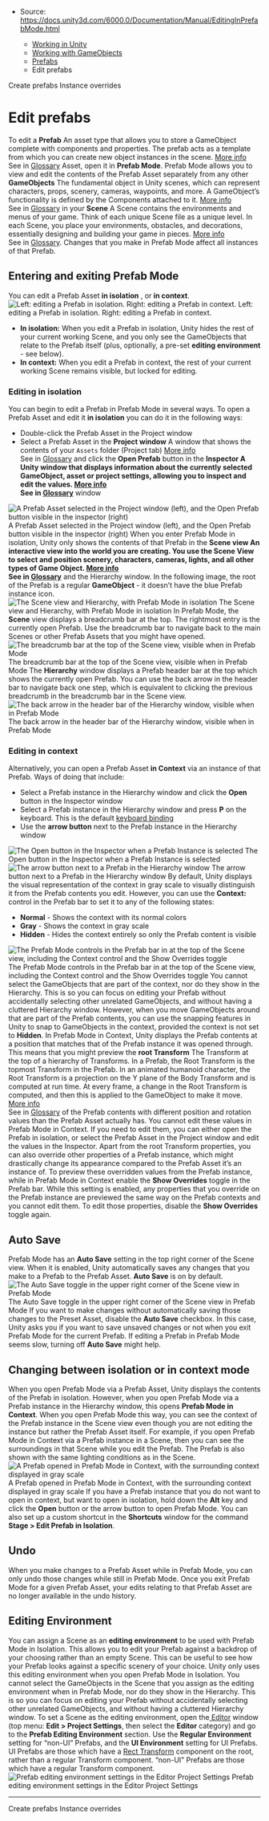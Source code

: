 * Source: https://docs.unity3d.com/6000.0/Documentation/Manual/EditingInPrefabMode.html

  * [Working in Unity](https://docs.unity3d.com/6000.0/Documentation/Manual/working-in-unity.html)
  * [Working with GameObjects](https://docs.unity3d.com/6000.0/Documentation/Manual/working-with-gameobjects.html)
  * [Prefabs](https://docs.unity3d.com/6000.0/Documentation/Manual/Prefabs.html)
  * Edit prefabs


[](https://docs.unity3d.com/6000.0/Documentation/Manual/CreatingPrefabs.html)
Create prefabs
[](https://docs.unity3d.com/6000.0/Documentation/Manual/PrefabInstanceOverrides.html)
Instance overrides
# Edit prefabs
To edit a **Prefab** An asset type that allows you to store a GameObject complete with components and properties. The prefab acts as a template from which you can create new object instances in the scene. [More info](https://docs.unity3d.com/6000.0/Documentation/Manual/Prefabs.html)  
See in [Glossary](https://docs.unity3d.com/6000.0/Documentation/Manual/Glossary.html#Prefab) Asset, open it in **Prefab Mode**. Prefab Mode allows you to view and edit the contents of the Prefab Asset separately from any other **GameObjects** The fundamental object in Unity scenes, which can represent characters, props, scenery, cameras, waypoints, and more. A GameObject’s functionality is defined by the Components attached to it. [More info](https://docs.unity3d.com/6000.0/Documentation/Manual/class-GameObject.html)  
See in [Glossary](https://docs.unity3d.com/6000.0/Documentation/Manual/Glossary.html#GameObject) in your **Scene** A Scene contains the environments and menus of your game. Think of each unique Scene file as a unique level. In each Scene, you place your environments, obstacles, and decorations, essentially designing and building your game in pieces. [More info](https://docs.unity3d.com/6000.0/Documentation/Manual/CreatingScenes.html)  
See in [Glossary](https://docs.unity3d.com/6000.0/Documentation/Manual/Glossary.html#Scene). Changes that you make in Prefab Mode affect all instances of that Prefab.
## Entering and exiting Prefab Mode
You can edit a Prefab Asset **in isolation** , or **in context**.
![Left: editing a Prefab in isolation. Right: editing a Prefab in context.](https://docs.unity3d.com/6000.0/Documentation/uploads/Main/PrefabContextVsIsolation.png) Left: editing a Prefab in isolation. Right: editing a Prefab in context.
  * **In isolation:** When you edit a Prefab in isolation, Unity hides the rest of your current working Scene, and you only see the GameObjects that relate to the Prefab itself (plus, optionally, a pre-set **editing environment** - see below).
  * **In context:** When you edit a Prefab in context, the rest of your current working Scene remains visible, but locked for editing. 


### Editing in isolation
You can begin to edit a Prefab in Prefab Mode in several ways. To open a Prefab Asset and edit it **in isolation** you can do it in the following ways:
  * Double-click the Prefab Asset in the Project window
  * Select a Prefab Asset in the **Project window** A window that shows the contents of your `Assets` folder (Project tab) [More info](https://docs.unity3d.com/6000.0/Documentation/Manual/ProjectView.html)  
See in [Glossary](https://docs.unity3d.com/6000.0/Documentation/Manual/Glossary.html#Projectwindow) and click the **Open Prefab** button in the ****Inspector** A Unity window that displays information about the currently selected GameObject, asset or project settings, allowing you to inspect and edit the values. [More info](https://docs.unity3d.com/6000.0/Documentation/Manual/UsingTheInspector.html)  
See in [Glossary](https://docs.unity3d.com/6000.0/Documentation/Manual/Glossary.html#Inspector)** window

![A Prefab Asset selected in the Project window \(left\), and the Open Prefab button visible in the inspector \(right\)](https://docs.unity3d.com/6000.0/Documentation/uploads/Main/PrefabAssetOpenPrefabButton.png) A Prefab Asset selected in the Project window (left), and the Open Prefab button visible in the inspector (right)
When you enter Prefab Mode in isolation, Unity only shows the contents of that Prefab in the ****Scene view** An interactive view into the world you are creating. You use the Scene View to select and position scenery, characters, cameras, lights, and all other types of Game Object. [More info](https://docs.unity3d.com/6000.0/Documentation/Manual/UsingTheSceneView.html)  
See in [Glossary](https://docs.unity3d.com/6000.0/Documentation/Manual/Glossary.html#SceneView)** and the Hierarchy window. In the following image, the root of the Prefab is a regular **GameObject** - it doesn’t have the blue Prefab instance icon.
![The Scene view and Hierarchy, with Prefab Mode in isolation](https://docs.unity3d.com/6000.0/Documentation/uploads/Main/PrefabsSceneAndHierarchyInPrefabMode.png) The Scene view and Hierarchy, with Prefab Mode in isolation
In Prefab Mode, the **Scene** view displays a breadcrumb bar at the top. The rightmost entry is the currently open Prefab. Use the breadcrumb bar to navigate back to the main Scenes or other Prefab Assets that you might have opened.
![The breadcrumb bar at the top of the Scene view, visible when in Prefab Mode](https://docs.unity3d.com/6000.0/Documentation/uploads/Main/PrefabsBreadcrumbBar.png) The breadcrumb bar at the top of the Scene view, visible when in Prefab Mode
The **Hierarchy** window displays a Prefab header bar at the top which shows the currently open Prefab. You can use the back arrow in the header bar to navigate back one step, which is equivalent to clicking the previous breadcrumb in the breadcrumb bar in the Scene view.
![The back arrow in the header bar of the Hierarchy window, visible when in Prefab Mode](https://docs.unity3d.com/6000.0/Documentation/uploads/Main/PrefabsBackArrow.png) The back arrow in the header bar of the Hierarchy window, visible when in Prefab Mode
### Editing in context
Alternatively, you can open a Prefab Asset **in Context** via an instance of that Prefab. Ways of doing that include:
  * Select a Prefab instance in the Hierarchy window and click the **Open** button in the Inspector window
  * Select a Prefab instance in the Hierarchy window and press **P** on the keyboard. This is the default [keyboard binding](https://docs.unity3d.com/6000.0/Documentation/Manual/ShortcutsManager.html)
  * Use the **arrow button** next to the Prefab instance in the Hierarchy window

![The Open button in the Inspector when a Prefab Instance is selected](https://docs.unity3d.com/6000.0/Documentation/uploads/Main/PrefabInstanceInspectorOpenButton.png) The Open button in the Inspector when a Prefab Instance is selected ![The arrow button next to a Prefab in the Hierarchy window](https://docs.unity3d.com/6000.0/Documentation/uploads/Main/PrefabHierarchyOpenArrow.png) The arrow button next to a Prefab in the Hierarchy window
By default, Unity displays the visual representation of the context in gray scale to visually distinguish it from the Prefab contents you edit. However, you can use the **Context:** control in the Prefab bar to set it to any of the following states:
  * **Normal** - Shows the context with its normal colors
  * **Gray** - Shows the context in gray scale
  * **Hidden** - Hides the context entirely so only the Prefab content is visible

![The Prefab Mode controls in the Prefab bar in at the top of the Scene view, including the Context control and the Show Overrides toggle](https://docs.unity3d.com/6000.0/Documentation/uploads/Main/PrefabModeContextControl.png) The Prefab Mode controls in the Prefab bar in at the top of the Scene view, including the Context control and the Show Overrides toggle
You cannot select the GameObjects that are part of the context, nor do they show in the Hierarchy. This is so you can focus on editing your Prefab without accidentally selecting other unrelated GameObjects, and without having a cluttered Hierarchy window. However, when you move GameObjects around that are part of the Prefab contents, you can use the snapping features in Unity to snap to GameObjects in the context, provided the context is not set to **Hidden**.
In Prefab Mode in Context, Unity displays the Prefab contents at a position that matches that of the Prefab instance it was opened through. This means that you might preview the **root Transform** The Transform at the top of a hierarchy of Transforms. In a Prefab, the Root Transform is the topmost Transform in the Prefab. In an animated humanoid character, the Root Transform is a projection on the Y plane of the Body Transform and is computed at run time. At every frame, a change in the Root Transform is computed, and then this is applied to the GameObject to make it move. [More info](https://docs.unity3d.com/6000.0/Documentation/Manual/RootMotion.html)  
See in [Glossary](https://docs.unity3d.com/6000.0/Documentation/Manual/Glossary.html#RootTransform) of the Prefab contents with different position and rotation values than the Prefab Asset actually has. 
You cannot edit these values in Prefab Mode in Context. If you need to edit them, you can either open the Prefab in isolation, or select the Prefab Asset in the Project window and edit the values in the Inspector.
Apart from the root Transform properties, you can also override other properties of a Prefab instance, which might drastically change its appearance compared to the Prefab Asset it’s an instance of. To preview these overridden values from the Prefab instance, while in Prefab Mode in Context enable the **Show Overrides** toggle in the Prefab bar. While this setting is enabled, any properties that you override on the Prefab instance are previewed the same way on the Prefab contexts and you cannot edit them. To edit those properties, disable the **Show Overrides** toggle again.
## Auto Save
Prefab Mode has an **Auto Save** setting in the top right corner of the Scene view. When it is enabled, Unity automatically saves any changes that you make to a Prefab to the Prefab Asset. **Auto Save** is on by default.
![The Auto Save toggle in the upper right corner of the Scene view in Prefab Mode](https://docs.unity3d.com/6000.0/Documentation/uploads/Main/PrefabsAutoSave.png) The Auto Save toggle in the upper right corner of the Scene view in Prefab Mode
If you want to make changes without automatically saving those changes to the Preset Asset, disable the **Auto Save** checkbox. In this case, Unity asks you if you want to save unsaved changes or not when you exit Prefab Mode for the current Prefab. If editing a Prefab in Prefab Mode seems slow, turning off **Auto Save** might help.
## Changing between isolation or in context mode
When you open Prefab Mode via a Prefab Asset, Unity displays the contents of the Prefab in isolation. However, when you open Prefab Mode via a Prefab instance in the Hierarchy window, this opens **Prefab Mode in Context**. 
When you open Prefab Mode this way, you can see the context of the Prefab instance in the Scene view even though you are not editing the instance but rather the Prefab Asset itself. For example, if you open Prefab Mode in Context via a Prefab instance in a Scene, then you can see the surroundings in that Scene while you edit the Prefab. The Prefab is also shown with the same lighting conditions as in the Scene.
![A Prefab opened in Prefab Mode in Context, with the surrounding context displayed in gray scale](https://docs.unity3d.com/6000.0/Documentation/uploads/Main/PrefabModeContextView.png) A Prefab opened in Prefab Mode in Context, with the surrounding context displayed in gray scale
If you have a Prefab instance that you do not want to open in context, but want to open in isolation, hold down the **Alt** key and click the **Open** button or the arrow button to open Prefab Mode. You can also set up a custom shortcut in the **Shortcuts** window for the command **Stage > Edit Prefab in Isolation**.
## Undo
When you make changes to a Prefab Asset while in Prefab Mode, you can only undo those changes while still in Prefab Mode. Once you exit Prefab Mode for a given Prefab Asset, your edits relating to that Prefab Asset are no longer available in the undo history.
## Editing Environment
You can assign a Scene as an **editing environment** to be used with Prefab Mode in Isolation. This allows you to edit your Prefab against a backdrop of your choosing rather than an empty Scene. This can be useful to see how your Prefab looks against a specific scenery of your choice. Unity only uses this editing environment when you open Prefab Mode in Isolation.
You cannot select the GameObjects in the Scene that you assign as the editing environment when in Prefab Mode, nor do they show in the Hierarchy. This is so you can focus on editing your Prefab without accidentally selecting other unrelated GameObjects, and without having a cluttered Hierarchy window.
To set a Scene as the editing environment, open the[ Editor](https://docs.unity3d.com/Manual/class-EditorManager.html) window (top menu: **Edit > Project Settings**, then select the **Editor** category) and go to the **Prefab Editing Environment** section. Use the **Regular Environment** setting for “non-UI” Prefabs, and the **UI Environment** setting for UI Prefabs. UI Prefabs are those which have a [Rect Transform](https://docs.unity3d.com/Manual/class-RectTransform.html) component on the root, rather than a regular Transform component. “non-UI” Prefabs are those which have a regular Transform component.
![Prefab editing environment settings in the Editor Project Settings](https://docs.unity3d.com/6000.0/Documentation/uploads/Main/PrefabsEnvironmentSettings1.png) Prefab editing environment settings in the Editor Project Settings
* * *
[](https://docs.unity3d.com/6000.0/Documentation/Manual/CreatingPrefabs.html)
Create prefabs
[](https://docs.unity3d.com/6000.0/Documentation/Manual/PrefabInstanceOverrides.html)
Instance overrides
